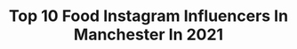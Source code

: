 ---
title: Top 10 Food Instagram Influencers In Manchester In 2021
description: >-
  Find top food Instagram influencers in Manchester in 2021. Most popular hashtags: #food #foodporn #manchester.
platform: Instagram
hits: 55
text_top: See the top-rated Instagram profiles on inBeat.
text_bottom: Our database holds 55 Instagram influencers like this in Manchester, United Kingdom for you to work with.
profiles:
  - username: "lovegreatbritain"
    fullname: >-
      Love Great Britain 🇬🇧
    bio: >-
      Official British Tourist Board 🇬🇧 Sharing beautiful Britain through your pics and stories! Tag #LoveGreatBritain to allow us to share on our channels.
    location: "United Kingdom"
    followers: 397215
    engagement: 182
    commentsToLikes: 0.007910
    id: ck0u0y0pvv9fw0i19vyapagpj
    verified: true
    hashtags: "#lovegreatbritain, #holiday, #explore, #scenicbritain"
  - username: "foodshak"
    fullname: >-
      Manchester Food Photographer
    bio: >-
      Manchester Food Photographer, Videographer and Food Stylist 📩 foodshakreviews@gmail.com
    location: "United Kingdom"
    followers: 23010
    engagement: 200
    commentsToLikes: 0.071910
    id: ck0w73pqvblox0i19p6gqevvw
    verified: false
    hashtags: "#foodstagram, #foodie, #manchester, #manchestereats"
  - username: "mcrfoodboy"
    fullname: >-
      Mcrfoodboy
    bio: >-
      All things Manchester food #MCRFOOD
    location: "United Kingdom"
    followers: 48258
    engagement: 198
    commentsToLikes: 0.027140
    id: ck0u1q4xdxq3c0i19sgigthll
    verified: false
    hashtags: ""
  - username: "lucy_may_ireland"
    fullname: >-
      
    bio: >-
      Vintage @redandblueumbrella She/Her, Intersectional Feminist Baby-led parent Eating animals isn't very punk rock of you Do no harm, take no shit 👊 🇬🇧
    location: "United Kingdom"
    followers: 7062
    engagement: 380
    commentsToLikes: 0.029783
    id: ckaowrg0ra48m0i78lj1fepi2
    verified: false
    hashtags: "#foodpics, #veganfood, #vegans, #plantpowered"
  - username: "poweredplantfully"
    fullname: >-
      Rebecca ☾
    bio: >-
      🥑Vegan Food Blogger 🐝 Manchester, UK 👩🏻‍🌾 Personal: @baileyandmee 💌poweredplantfully@outlook.com
    location: "United Kingdom"
    followers: 15688
    engagement: 218
    commentsToLikes: 0.035947
    id: ck8t0oj7jspp20j78n5fybz4d
    verified: false
    hashtags: "#eatclean, #foodismedicine, #veganuk, #food"
  - username: "mcrfinest"
    fullname: >-
      Manchester's Finest
    bio: >-
      Discover the best of Manchester // independent food, drink, arts & culture, theatre, music and more. Contribute using #mcrfinest
    location: "United Kingdom"
    followers: 72687
    engagement: 97
    commentsToLikes: 0.025790
    id: ck6ubnpjoanld0j71eqoihokj
    verified: false
    hashtags: "#mcrfinest, #feedourheroesmcr, #chicken, #recipes"
  - username: "liliana__anaya"
    fullname: >-
      LILIANA⚡️
    bio: >-
      📍Birmingham, U.K
    location: "United Kingdom"
    followers: 4925
    engagement: 917
    commentsToLikes: 0.242183
    id: ckap6rfcph4400i78kanuxqvp
    verified: false
    hashtags: "#cgmethod, #motd, #zarawomen, #makeup"
  - username: "hetaljpandit"
    fullname: >-
      Hetal Pandit
    bio: >-
      ✈ Travel diary ✿ Vegetarian & plant based food ★ Health & wellbeing 𖤥 Manchester, UK ➳ Sharing my favourite trips to my Stories ⇣
    location: "United Kingdom"
    followers: 7732
    engagement: 706
    commentsToLikes: 0.064516
    id: ck8tcan39yv4w0j783nl2o3w8
    verified: false
    hashtags: "#travelgram, #beautiful, #instatravel, #wander"
  - username: "cupofteaplusme"
    fullname: >-
      Mental Health Chronic Illness
    bio: >-
      | Soph | Join me for a cup of tea & a discussion about positivity, mental health, chronic illness recovery and food allergies ☕️ 📍 Manchester, UK
    location: "United Kingdom"
    followers: 4630
    engagement: 1221
    commentsToLikes: 0.155264
    id: ck9wexa7hm9fd0j785t70qlii
    verified: false
    hashtags: "#mebeforemetookme"
  - username: "allday.cake"
    fullname: >-
      Sophie Bamford
    bio: >-
      Manchester, UK. Making and eating cake, all day, every day. RACA young pastry chef of the year 2018.
    location: "United Kingdom"
    followers: 12146
    engagement: 762
    commentsToLikes: 0.019214
    id: ck5q44xbtns2d0i115o2g6cz9
    verified: false
    hashtags: "#biscuitbox, #chocchipcookie, #cheesecake, #manchesterfood"
---